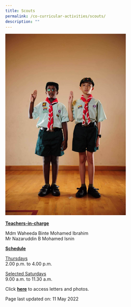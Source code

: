 ```yaml
---
title: Scouts
permalink: /co-curricular-activities/scouts/
description: ""
---
```

<img style="width: 75%;" src="/images/scouts.jpeg">
<p><u><strong>Teachers-in-charge</strong></u></p>
<p>Mdm Waheeda Binte Mohamed Ibrahim<br />Mr Nazaruddin B Mohamed Isnin</p>
<p><u><strong>Schedule</strong></u></p>
<p><u>Thursdays<br /></u>2.00 p.m. to 4.00 p.m.</p>
<p><u>Selected Saturdays<br /></u>9.00 a.m. to 11.30 a.m.</p>
<p>Click <a href="https://drive.google.com/open?id=1GGyo5EFtD3JogIfBaJW46E7CqqNSWfnB" target="_blank" rel="noopener"><strong>here</strong></a> to access letters and photos.</p>
<p>Page last updated on: 11 May 2022</p>